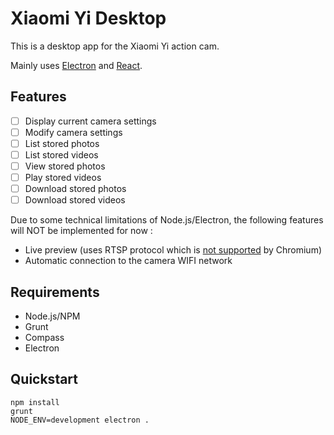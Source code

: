 # Xiaomi Yi Desktop

This is a desktop app for the Xiaomi Yi action cam.

Mainly uses [Electron](https://github.com/atom/electron) and [React](https://github.com/facebook/react).

## Features

- [ ] Display current camera settings
- [ ] Modify camera settings
- [ ] List stored photos
- [ ] List stored videos
- [ ] View stored photos
- [ ] Play stored videos
- [ ] Download stored photos
- [ ] Download stored videos

Due to some technical limitations of Node.js/Electron, the following features will NOT be implemented for now :

- Live preview (uses RTSP protocol which is [not supported](https://code.google.com/p/chromium/issues/detail?id=25573) by Chromium)
- Automatic connection to the camera WIFI network

## Requirements

- Node.js/NPM
- Grunt
- Compass
- Electron

## Quickstart

    npm install
    grunt
    NODE_ENV=development electron .
